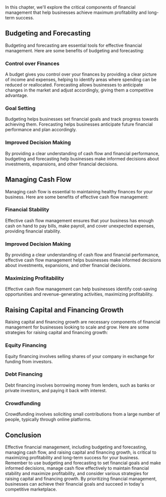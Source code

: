 
In this chapter, we'll explore the critical components of financial management that help businesses achieve maximum profitability and long-term success.

Budgeting and Forecasting
-------------------------

Budgeting and forecasting are essential tools for effective financial management. Here are some benefits of budgeting and forecasting:

### Control over Finances

A budget gives you control over your finances by providing a clear picture of income and expenses, helping to identify areas where spending can be reduced or reallocated. Forecasting allows businesses to anticipate changes in the market and adjust accordingly, giving them a competitive advantage.

### Goal Setting

Budgeting helps businesses set financial goals and track progress towards achieving them. Forecasting helps businesses anticipate future financial performance and plan accordingly.

### Improved Decision Making

By providing a clear understanding of cash flow and financial performance, budgeting and forecasting help businesses make informed decisions about investments, expansions, and other financial decisions.

Managing Cash Flow
------------------

Managing cash flow is essential to maintaining healthy finances for your business. Here are some benefits of effective cash flow management:

### Financial Stability

Effective cash flow management ensures that your business has enough cash on hand to pay bills, make payroll, and cover unexpected expenses, providing financial stability.

### Improved Decision Making

By providing a clear understanding of cash flow and financial performance, effective cash flow management helps businesses make informed decisions about investments, expansions, and other financial decisions.

### Maximizing Profitability

Effective cash flow management can help businesses identify cost-saving opportunities and revenue-generating activities, maximizing profitability.

Raising Capital and Financing Growth
------------------------------------

Raising capital and financing growth are necessary components of financial management for businesses looking to scale and grow. Here are some strategies for raising capital and financing growth:

### Equity Financing

Equity financing involves selling shares of your company in exchange for funding from investors.

### Debt Financing

Debt financing involves borrowing money from lenders, such as banks or private investors, and paying it back with interest.

### Crowdfunding

Crowdfunding involves soliciting small contributions from a large number of people, typically through online platforms.

Conclusion
----------

Effective financial management, including budgeting and forecasting, managing cash flow, and raising capital and financing growth, is critical to maximizing profitability and long-term success for your business. Remember to use budgeting and forecasting to set financial goals and make informed decisions, manage cash flow effectively to maintain financial stability and maximize profitability, and consider various strategies for raising capital and financing growth. By prioritizing financial management, businesses can achieve their financial goals and succeed in today's competitive marketplace.
